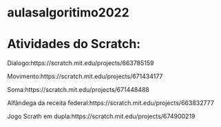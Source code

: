# aulasalgoritimo2022
# Atividades do Scratch:
<p>Dialogo:https://scratch.mit.edu/projects/663785159</p>
<p>Movimento:https://scratch.mit.edu/projects/671434177</p>
<p>Soma:https://scratch.mit.edu/projects/671448488</p>
<p>Alfândega da receita federal:https://scratch.mit.edu/projects/663832777</p>
<p>Jogo Scrath em dupla:https://scratch.mit.edu/projects/674900219</p>

